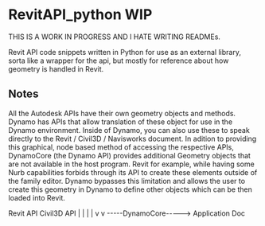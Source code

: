# RevitAPI_python WIP
THIS IS A WORK IN PROGRESS AND I HATE WRITING READMEs.

Revit API code snippets written in Python for use as an external library, sorta like a wrapper for the api, but mostly for reference about how geometry is handled in Revit.

## Notes
All the Autodesk APIs have their own geometry objects and methods. Dynamo has APIs that allow translation of these object for use in the Dynamo environment. Inside of Dynamo, you can also use these to speak directly to the Revit / Civil3D / Navisworks document. In adition to providing this graphical, node based method of accessing the respective APIs, DynamoCore (the Dynamo API) provides additional Geometry objects that are not available in the host program. Revit for example, while having some Nurb capabilities forbids through its API to create these elements outside of the family editor. Dynamo bypasses this limitation and allows the user to create this geometry in Dynamo to define other objects which can be then loaded into Revit. 

Revit API   Civil3D API
    |          |
    |          |
    v          v
 -----DynamoCore-----> Application Doc

